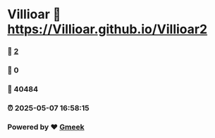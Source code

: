# Villioar :link: https://Villioar.github.io/Villioar2 
### :page_facing_up: [2](https://Villioar.github.io/Villioar2/tag.html) 
### :speech_balloon: 0 
### :hibiscus: 40484 
### :alarm_clock: 2025-05-07 16:58:15 
### Powered by :heart: [Gmeek](https://github.com/Meekdai/Gmeek)
